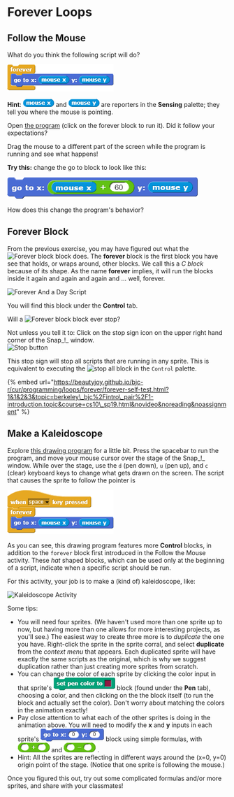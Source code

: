 # Forever Loops

## Follow the Mouse

What do you think the following script will do?

![](../.gitbook/assets/image%20%28137%29.png)

**Hint**: ![](../.gitbook/assets/image%20%2822%29.png) and ![](../.gitbook/assets/image%20%28217%29.png) are reporters in the **Sensing** palette; they tell you where the mouse is pointing.

Open [the program](http://snap.berkeley.edu/snapsource/snap.html#open:https://beautyjoy.github.io/bjc-r/prog/loop/follow-that-mouse.xml) \(click on the forever block to run it\). Did it follow your expectations?

Drag the mouse to a different part of the screen while the program is running and see what happens!

**Try this:** change the go to block to look like this:

![](../.gitbook/assets/image%20%2862%29.png)

How does this change the program's behavior?

## Forever Block

From the previous exercise, you may have figured out what the ![Forever block](https://beautyjoy.github.io/bjc-r/img/blocks/forever.png) block does. The **forever** block is the first block you have see that holds, or wraps around, other blocks. We call this a _C block_ because of its shape. As the name **forever** implies, it will run the blocks inside it again and again and again and ... well, forever. 

![Forever And a Day Script](https://beautyjoy.github.io/bjc-r/img/intro/the-person-kept-talking-and-talking.png)

You will find this block under the **Control** tab.

Will a ![Forever block](https://beautyjoy.github.io/bjc-r/img/blocks/forever.png) block ever stop?  
  
Not unless you tell it to: Click on the stop sign icon on the upper right hand corner of the Snap_!_ window.  
![Stop button](https://beautyjoy.github.io/bjc-r/img/topic1/stopbutton.png)

This stop sign will stop all scripts that are running in any sprite. This is equivalent to executing the ![stop all block](https://beautyjoy.github.io/bjc-r/img/blocks/stop-all.png) in the `Control` palette.

{% embed url="https://beautyjoy.github.io/bjc-r/cur/programming/loops/forever/forever-self-test.html?1&1&2&3&topic=berkeley\_bjc%2Fintro\_pair%2F1-introduction.topic&course=cs10\_sp19.html&novideo&noreading&noassignment" %}

## Make a Kaleidoscope

Explore [this drawing program](http://snap.berkeley.edu/snapsource/snap.html#open:https://beautyjoy.github.io/bjc-r/prog/drawing/kaleidoscope_framework.xml) for a little bit. Press the spacebar to run the program, and move your mouse cursor over the stage of the Snap_!_ window. While over the stage, use the `d` \(pen down\), `u` \(pen up\), and `c` \(clear\) keyboard keys to change what gets drawn on the screen. The script that causes the sprite to follow the pointer is

![](../.gitbook/assets/image%20%2842%29.png)

As you can see, this drawing program features more **Control** blocks, in addition to the `forever` block first introduced in the Follow the Mouse activity. These _hat_ shaped blocks, which can be used only at the beginning of a script, indicate when a specific script should be run.

For this activity, your job is to make a \(kind of\) kaleidoscope, like:



![Kaleidoscope Activity](https://beautyjoy.github.io/bjc-r/img/topic1/topic1_kaleidoscopegif.gif)

Some tips:

* You will need four sprites. \(We haven't used more than one sprite up to now, but having more than one allows for more interesting projects, as you'll see.\) The easiest way to create three more is to _duplicate_ the one you have. Right-click the sprite in the sprite corral, and select **duplicate** from the _context menu_ that appears. Each duplicated sprite will have exactly the same scripts as the original, which is why we suggest duplication rather than just creating more sprites from scratch.
* You can change the color of each sprite by clicking the color input in that sprite's ![](../.gitbook/assets/image%20%2843%29.png) block \(found under the **Pen** tab\), choosing a color, and then clicking on the the block itself \(to run the block and actually set the color\). Don't worry about matching the colors in the animation exactly!
* Pay close attention to what each of the other sprites is doing in the animation above. You will need to modify the **x** and **y** inputs in each sprite's ![](../.gitbook/assets/image%20%28201%29.png) block using simple formulas, with ![](../.gitbook/assets/image%20%28146%29.png) and ![](../.gitbook/assets/image%20%2840%29.png) .
* Hint: All the sprites are reflecting in different ways around the \(x=0, y=0\) origin point of the stage. \(Notice that one sprite is following the mouse.\)

Once you figured this out, try out some complicated formulas and/or more sprites, and share with your classmates!

